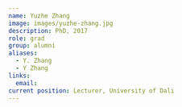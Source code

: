 ```yaml
---
name: Yuzhe Zhang
image: images/yuzhe-zhang.jpg
description: PhD, 2017
role: grad
group: alumni
aliases:
  - Y. Zhang
  - Y Zhang
links:
  email:
current position: Lecturer, University of Dali
---
```

